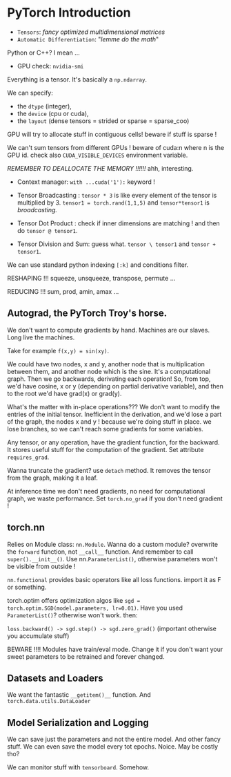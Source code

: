 # PyTorch Introduction

- `Tensors`: _fancy optimized multidimensional matrices_
- `Automatic Differentiation`: "_lemme do the math_"

Python or C++? I mean ...

- GPU check: `nvidia-smi`

Everything is a tensor. It's basically a `np.ndarray`. 

We can specify: 
- the `dtype` (integer), 
- the `device` (cpu or cuda), 
- the `layout` (dense tensors = strided or sparse = sparse_coo)

GPU will try to allocate stuff in contiguous cells! beware if stuff is sparse !

We can't sum tensors from different GPUs ! beware of cuda:n where n is the GPU id. check also `CUDA_VISIBLE_DEVICES` environment variable.

_REMEMBER TO DEALLOCATE THE MEMORY !!!!!!_ ahh, interesting.

- Context manager: `with ...cuda('1'):` keyword !

- Tensor Broadcasting : `tensor * 3` is like every element of the tensor is multiplied by 3. `tensor1 = torch.rand(1,1,5)` and `tensor*tensor1` is _broadcasting._

- Tensor Dot Product : check if inner dimensions are matching ! and then do `tensor @ tensor1`.

- Tensor Division and Sum: guess what. `tensor \ tensor1` and `tensor + tensor1`.

We can use standard python indexing `[:k]` and conditions filter.

RESHAPING !!! squeeze, unsqueeze, transpose, permute ... 

REDUCING !!! sum, prod, amin, amax ...

## Autograd, the PyTorch Troy's horse.

We don't want to compute gradients by hand. Machines are our slaves. Long live the machines.

Take for example `f(x,y) = sin(xy)`.

We could have two nodes, x and y, another node that is multiplication between them, and another node which is the sine. It's a computational graph. Then we go backwards, derivating each operation! So, from top, we'd have cosine, x or y (depending on partial derivative variable), and then to the root we'd have grad(x) or grad(y). 

What's the matter with in-place operations??? We don't want to modify the entries of the initial tensor. Inefficient in the derivation, and we'd lose a part of the graph, the nodes x and y ! because we're doing stuff in place. we lose branches, so we can't reach some gradients for some variables.

Any tensor, or any operation, have the gradient function, for the backward. It stores useful stuff for the computation of the gradient. Set attribute `requires_grad`. 

Wanna truncate the gradient? use `detach` method. It removes the tensor from the graph, making it a leaf. 

At inference time we don't need gradients, no need for computational graph, we waste performance. Set `torch.no_grad` if you don't need gradient !

## torch.nn

Relies on Module class: `nn.Module`. Wanna do a custom module? overwrite the `forward` function, not `__call__` function. And remember to call `super().__init__()`. Use nn.`ParameterList()`, otherwise parameters won't be visible from outside !

`nn.functional` provides basic operators like all loss functions. import it as F or something.

torch.optim offers optimization algos like `sgd = torch.optim.SGD(model.parameters, lr=0.01)`. Have you used `ParameterList()`? otherwise won't work. then:

`loss.backward() ->
sgd.step() ->
sgd.zero_grad()` (important otherwise you accumulate stuff)

BEWARE !!!! Modules have train/eval mode. Change it if you don't want your sweet parameters to be retrained and forever changed.

## Datasets and Loaders

We want the fantastic `__getitem()__` function. And `torch.data.utils.DataLoader`

## Model Serialization and Logging

We can save just the parameters and not the entire model. And other fancy stuff. We can even save the model every tot epochs. Noice. May be costly tho?

We can monitor stuff with `tensorboard`. Somehow. 
